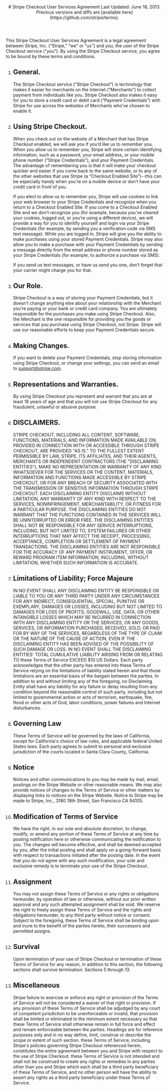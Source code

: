 <section id="details">

<header id="tos">
# Stripe Checkout User Services Agreement
Last Updated: June 18, 2013. Previous versions and diffs are [available here](https://github.com/stripe/terms).
</header>

<article>
This Stripe Checkout User Services Agreement is a legal agreement between Stripe, Inc. (“Stripe,” “we” or “us”) and you, the user of the Stripe Checkout service (“you”).  By using the Stripe Checkout service, you agree to be bound by these terms and conditions.

1. ## General.

    The Stripe Checkout service (“Stripe Checkout”) is technology that makes it easier for merchants on the Internet (“Merchants”) to collect payment from individuals like you.  Stripe Checkout also makes it easy for you to store a credit card or debit card (“Payment Credentials”) with Stripe for use across the websites of Merchants who’ve chosen to enable it.

2. ## Using Stripe Checkout.

    When you check out on the website of a Merchant that has Stripe Checkout enabled, we will ask you if you’d like us to remember you.  When you allow us to remember you, Stripe will store certain identifying information, such as a password, your email address, or your mobile phone number (“Stripe Credentials”), and your Payment Credentials.  The advantage of remembering you is that it will make your checkout quicker and easier if you come back to the same website, or to any of the other websites that use Stripe (a “Checkout Enabled Site”)--this can be especially handy when you’re on a mobile device or don’t have your credit card in front of you.

    If you elect to allow us to remember you, Stripe will use cookies to link your web browser to your Stripe Credentials and recognize when you return to a Checkout Enabled Site. If you come to a Checkout Enabled Site and we don’t recognize you (for example, because you’ve cleared your cookies, logged out, or you’re using a different device), we will provide a way for you to identify yourself and login via your Stripe Credentials (for example, by sending you a verification code via SMS text message). While you are logged in, Stripe will give you the ability to make purchases using your stored Payment Credentials. Stripe may also allow you to make a purchase with your Payment Credentials by sending a message directly from the email address or phone number stored as your Stripe Credentials (for example, to authorize a purchase via SMS).

    If you send us text messages, or have us send you one, don’t forget that your carrier might charge you for that.

3. ## Our Role.

    Stripe Checkout is a way of storing your Payment Credentials, but it doesn’t change anything else about your relationship with the Merchant you’re paying or your bank or credit card company.  You are ultimately responsible for the purchases you make using Stripe Checkout.  Also, the Merchant is the one responsible for providing you the goods or services that you purchase using Stripe Checkout, not Stripe.  Stripe will use our reasonable efforts to keep your Payment Credentials secure.

4. ## Making Changes.

    If you want to delete your Payment Credentials, stop storing information using Stripe Checkout, or change your settings, you can send an email to <a href="mailto:support@stripe.com">support@stripe.com</a>.

5. ## Representations and Warranties.

    By using Stripe Checkout you represent and warrant that you are at least 18 years of age and that you will not use Stripe Checkout for any fraudulent, unlawful or abusive purpose.

6. ## DISCLAIMERS.

    STRIPE CHECKOUT, INCLUDING ALL CONTENT, SOFTWARE, FUNCTIONS, MATERIALS, AND INFORMATION MADE AVAILABLE ON, PROVIDED IN CONNECTION WITH OR ACCESSIBLE THROUGH STRIPE CHECKOUT, ARE PROVIDED "AS IS." TO THE FULLEST EXTENT PERMISSIBLE BY LAW, STRIPE, ITS AFFILIATES, AND THEIR AGENTS, MERCHANTS OR INDEPENDENT CONTRACTORS (THE "DISCLAIMING ENTITIES"), MAKE NO REPRESENTATION OR WARRANTY OF ANY KIND WHATSOEVER FOR THE SERVICES OR THE CONTENT, MATERIALS, INFORMATION AND FUNCTIONS MADE ACCESSIBLE BY STRIPE CHECKOUT, OR FOR ANY BREACH OF SECURITY ASSOCIATED WITH THE TRANSMISSION OF SENSITIVE INFORMATION THROUGH STRIPE CHECKOUT. EACH DISCLAIMING ENTITY DISCLAIMS WITHOUT LIMITATION, ANY WARRANTY OF ANY KIND WITH RESPECT TO THE SERVICES, NONINFRINGEMENT, MERCHANTABILITY, OR FITNESS FOR A PARTICULAR PURPOSE.  THE DISCLAIMING ENTITIES DO NOT WARRANT THAT THE FUNCTIONS CONTAINED IN THE SERVICES WILL BE UNINTERRUPTED OR ERROR FREE. THE DISCLAIMING ENTITIES SHALL NOT BE RESPONSIBLE FOR ANY SERVICE INTERRUPTIONS, INCLUDING, BUT NOT LIMITED TO, SYSTEM FAILURES OR OTHER INTERRUPTIONS THAT MAY AFFECT THE RECEIPT, PROCESSING, ACCEPTANCE, COMPLETION OR SETTLEMENT OF PAYMENT TRANSACTIONS.  THE DISCLAIMING ENTITIES ARE NOT RESPONSIBLE FOR THE ACCURACY OF ANY PAYMENT INSTRUMENT, OFFER, OR REWARD PROGRAM ITEM INFORMATION, INCLUDING, WITHOUT LIMITATION, WHETHER SUCH INFORMATION IS ACCURATE.

7. ## Limitations of Liability; Force Majeure

    IN NO EVENT SHALL ANY DISCLAIMING ENTITY BE RESPONSIBLE OR LIABLE TO YOU OR ANY THIRD PARTY UNDER ANY CIRCUMSTANCES FOR ANY INDIRECT, CONSEQUENTIAL, SPECIAL, PUNITIVE OR EXEMPLARY, DAMAGES OR LOSSES, INCLUDING BUT NOT LIMITED TO DAMAGES FOR LOSS OF PROFITS, GOODWILL, USE, DATA, OR OTHER INTANGIBLE LOSSES WHICH MAY BE INCURRED IN CONNECTION WITH ANY DISCLAIMING ENTITY OR THE SERVICES, OR ANY GOODS, SERVICES, OR INFORMATION PURCHASED, RECEIVED, SOLD, OR PAID FOR BY WAY OF THE SERVICES, REGARDLESS OF THE TYPE OF CLAIM OR THE NATURE OF THE CAUSE OF ACTION, EVEN IF THE DISCLAIMING ENTITY HAS BEEN ADVISED OF THE POSSIBILITY OF SUCH DAMAGE OR LOSS. IN NO EVENT SHALL THE DISCLAIMING ENTITIES' TOTAL CUMULATIVE LIABILITY ARISING FROM OR RELATING TO these Terms of Service EXCEED $10 US Dollars. Each party acknowledges that the other party has entered into these Terms of Service relying on the limitations of liability stated herein and that those limitations are an essential basis of the bargain between the parties. In addition to and without limiting any of the foregoing, no Disclaiming Entity shall have any liability for any failure or delay resulting from any condition beyond the reasonable control of such party, including but not limited to governmental action or acts of terrorism, earthquake, fire, flood or other acts of God, labor conditions, power failures and Internet disturbances.

8. ## Governing Law

    These Terms of Service will be governed by the laws of California, except for California's choice of law rules, and applicable federal United States laws. Each party agrees to submit to personal and exclusive jurisdiction of the courts located in Santa Clara County, California.

9. ## Notice

    Notices and other communications to you may be made by mail, email, postings on the Stripe Website or other reasonable means. We may also provide notices of changes to the Terms of Service or other matters by displaying links to notices on the Stripe Website. Notice to Stripe may be made to Stripe, Inc., 3180 18th Street, San Francisco CA 94105.

10. ## Modification of Terms of Service

    We have the right, in our sole and absolute discretion, to change, modify, or amend any portion of these Terms of Service at any time by posting notification here or otherwise communicating the notification to you. The changes will become effective, and shall be deemed accepted by you, after the initial posting and shall apply on a going-forward basis with respect to transactions initiated after the posting date. In the event that you do not agree with any such modification, your sole and exclusive remedy is to terminate your use of the Stripe Checkout.

11. ## Assignment

    You may not assign these Terms of Service or any rights or obligations hereunder, by operation of law or otherwise, without our prior written approval and any such attempted assignment shall be void. We reserve the right to freely assign these Terms of Service and the rights and obligations hereunder, to any third party without notice or consent. Subject to the foregoing, these Terms of Service shall be binding upon and inure to the benefit of the parties hereto, their successors and permitted assigns.

12. ## Survival

    Upon termination of your use of Stripe Checkout or termination of these Terms of Service for any reason, in addition to this section, the following sections shall survive termination: Sections 5 through 13.

13. ## Miscellaneous

    Stripe failure to exercise or enforce any right or provision of the Terms of Service will not be considered a waiver of that right or provision. If any provision of these Terms of Service shall be adjudged by any court of competent jurisdiction to be unenforceable or invalid, that provision shall be limited or eliminated to the minimum extent necessary so that these Terms of Service shall otherwise remain in full force and effect and remain enforceable between the parties. Headings are for reference purposes only and in no way define, limit, construe or describe the scope or extent of such section. these Terms of Service, including Stripe's policies governing Stripe Checkout referenced herein, constitutes the entire agreement between you and Stripe with respect to the use of Stripe Checkout. these Terms of Service is not intended and shall not be construed to create any rights or remedies in any parties other than you and  Stripe which each shall be a third party beneficiary of these Terms of Service, and no other person will have the ability to assert any rights as a third party beneficiary under these Terms of Service.

</article>
</section>